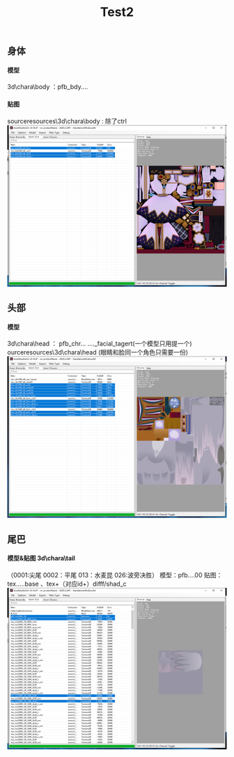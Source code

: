 ﻿---
layout: post
title: Test2
categories: Test
description: 只是个测试页面捏
keywords: Test
---


## 身体
#### 模型
3d\chara\body ：pfb_bdy....
#### 贴图
sourceresources\3d\chara\body : 除了ctrl
![示例](/images/posts/PrettyDerby/Body_tex_example.png)


## 头部
#### 模型
3d\chara\head ： pfb_chr...  ...._facial_tagert(一个模型只用提一个)
ourceresources\3d\chara\head (眼睛和脸同一个角色只需要一份)
![示例](/images/posts/PrettyDerby/Head_tex_example.png)

## 尾巴
#### 模型&贴图 3d\chara\tail
（0001:尖尾 0002：平尾  013：水麦昆 026:波旁决胜）
模型：pfb....00
贴图：tex.....base 、tex+（对应id+）difff/shad_c
![示例](/images/posts/PrettyDerby/Tail_tex_example.png)


